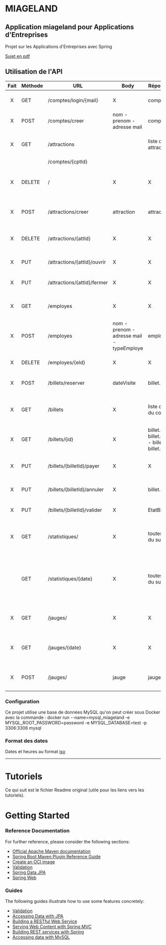# MIAGELAND

## Application miageland pour Applications d'Entreprises

Projet sur les Applications d'Entreprises avec Spring

[Sujet en pdf](./ressources/AE_projet_Spring_22-23.pdf)

## Utilisation de l'API

| Fait | Méthode | URL                         | Body                                      | Réponse Body                                              | Description                                                       |
|:----:|---------|-----------------------------|-------------------------------------------|-----------------------------------------------------------|-------------------------------------------------------------------|
|  X   | GET     | /comptes/login/{mail}       | X                                         | compte.id                                                 | Connection a un compte                                            |
|  X   | POST    | /comptes/creer              | nom - prenom - adresse mail               | compte.id                                                 | Créer un compte visiteur                                          |
|  X   | GET     | /attractions                |                                           | liste des attractions                                     | Permet de consulter la liste des attractions                      |
|      |         | /comptes/{cptId}            |                                           |                                                           |                                                                   |
|  X   | DELETE  | /                           | X                                         | X                                                         | Permet la suppression de son compte visiteur                      |
|  X   | POST    | /attractions/creer          | attraction                                | attraction                                                | Créer une attraction (nom uniques)                                |
|  X   | DELETE  | /attractions/{attId}        | X                                         | X                                                         | Supprime une attraction par son id                                |
|  X   | PUT     | /attractions/{attId}/ouvrir | X                                         | X                                                         | Ouvre une attraction par son id                                   |
|  X   | PUT     | /attractions/{attId}/fermer | X                                         | X                                                         | Ferme une attraction par son id                                   |
|  X   | GET     | /employes                   | X                                         | X                                                         | Permet de consulter la liste des employes                         |
|  X   | POST    | /employes                   | nom - prenom - adresse mail - typeEmploye | employe.id                                                | Un gérant ajoute un compte employe                                |
|  X   | DELETE  | /employes/{eId}             | X                                         | X                                                         | Supprime un compte employe                                        |
|  X   | POST    | /billets/reserver           | dateVisite                                | billet.id                                                 | Un visiteur réserve un billet                                     |
|  X   | GET     | /billets                    | X                                         | liste des billets du compte                               | Permet de consulter la liste des billets achetés                  |
|  X   | GET     | /billets/{id}               | X                                         | billet.id - billet.dateVisite - billet.prix - billet.etat | Permet de consulter un billet                                     |
|  X   | PUT     | /billets/{billetId}/payer   | X                                         | X                                                         | Permet à un visiteur de payer son billet                          |
|  X   | PUT     | /billets/{billetId}/annuler | X                                         | billet.prix                                               | Un visiteur annule un billet                                      |
|  X   | PUT     | /billets/{billetId}/valider | X                                         | EtatBillet                                                | Un employé valide un billet                                       |
|  X   | GET     | /statistiques/              | X                                         | toutes les stats du sujet                                 | Permet de consulter les statistiques du parc                      |
|      | GET     | /statistiques/{date}        | X                                         | toutes les stats du sujet                                 | Permet de consulter les statistiques du parc pour une date donnée |
|  X   | GET     | /jauges/                    | X                                         | X                                                         | Permet de récupérer toutes les jauges                             |
|  X   | GET     | /jauges/{date}              | X                                         | X                                                         | Permet de récupérer une jauge à une date donnée                   |
|  X   | POST    | /jauges/                    | jauge                                     | jauge                                                     | Permet de modifier la jauge d'une date                            |

### Configuration

Ce projet utilise une base de données MySQL qu'on peut créer sous Docker avec la commande :
docker run --name=mysql_miageland -e MYSQL_ROOT_PASSWORD=password -e MYSQL_DATABASE=test -p 3306:3306 mysql

### Format des dates

Dates et heures au format [iso](https://www.baeldung.com/spring-date-parameters#applicationProperties)

---

# Tutoriels

Ce qui suit est le fichier Readme original (utile pour les liens vers les tutoriels).

# Getting Started

### Reference Documentation

For further reference, please consider the following sections:

* [Official Apache Maven documentation](https://maven.apache.org/guides/index.html)
* [Spring Boot Maven Plugin Reference Guide](https://docs.spring.io/spring-boot/docs/3.0.2/maven-plugin/reference/html/)
* [Create an OCI image](https://docs.spring.io/spring-boot/docs/3.0.2/maven-plugin/reference/html/#build-image)
* [Validation](https://docs.spring.io/spring-boot/docs/3.0.2/reference/htmlsingle/#io.validation)
* [Spring Data JPA](https://docs.spring.io/spring-boot/docs/3.0.2/reference/htmlsingle/#data.sql.jpa-and-spring-data)
* [Spring Web](https://docs.spring.io/spring-boot/docs/3.0.2/reference/htmlsingle/#web)

### Guides

The following guides illustrate how to use some features concretely:

* [Validation](https://spring.io/guides/gs/validating-form-input/)
* [Accessing Data with JPA](https://spring.io/guides/gs/accessing-data-jpa/)
* [Building a RESTful Web Service](https://spring.io/guides/gs/rest-service/)
* [Serving Web Content with Spring MVC](https://spring.io/guides/gs/serving-web-content/)
* [Building REST services with Spring](https://spring.io/guides/tutorials/rest/)
* [Accessing data with MySQL](https://spring.io/guides/gs/accessing-data-mysql/)
